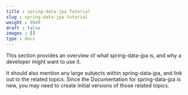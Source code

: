 ```yaml
---
title : spring-data-jpa Tutorial
slug : spring-data-jpa-tutorial
weight : 9949
draft : false
images : []
type : docs
---
```


This section provides an overview of what spring-data-jpa is, and why a developer might want to use it.

It should also mention any large subjects within spring-data-jpa, and link out to the related topics.  Since the Documentation for spring-data-jpa is new, you may need to create initial versions of those related topics.

